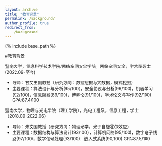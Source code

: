 ```yaml
---
layout: archive
title: "教育背景"
permalink: /background/
author_profile: true
redirect_from:
  - /background
---
```


{% include base_path %}

#教育背景

暨南大学，信息科学技术学院/网络空间安全学院，网络空间安全，学术型硕士 (2022.09-至今) 
-	导师：甘文生副教授（研究方向：数据挖掘与大数据，模式挖掘）
-	主要课程：算法设计与分析(95/100），安全协议与分析(96/100)，机器学习(92/100)，信息隐藏(89/100)，博弈论(91/100)，学术论文与写作(92/100) GPA:87.4/100

暨南大学，物理与光电学院（理工学院），光电工程系，信息工程，学士（2018.09-2022.06）
-	导师：朱文国教授（研究方向：物理光学，光子自旋霍尔效应）
-	主要课程：数据结构与算法设计(93/100），计算机网络(95/100)，数字电子线路(97/100)，数字信号处理(93/100)，嵌入式系统(90/100) GPA:87.5/100

